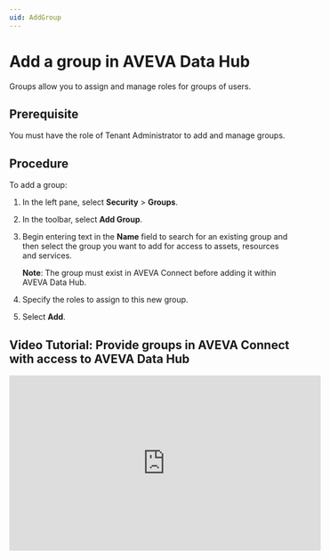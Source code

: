 ```yaml
---
uid: AddGroup
---
```


# Add a group in AVEVA Data Hub

Groups allow you to assign and manage roles for groups of users.

## Prerequisite

You must have the role of Tenant Administrator to add and manage groups.

## Procedure

To add a group:

1. In the left pane, select **Security** > **Groups**.

1. In the toolbar, select **Add Group**.

1. Begin entering text in the **Name** field to search for an existing group and then select the group you want to add for access to assets, resources and services.

   **Note**: The group must exist in AVEVA Connect before adding it within AVEVA Data Hub.

1. Specify the roles to assign to this new group.

1. Select **Add**.

## Video Tutorial: Provide groups in AVEVA Connect with access to AVEVA Data Hub

<iframe width="560" height="315" src="https://www.youtube.com/embed/b78ApFoKGMw" title="YouTube video player" frameborder="0" allow="accelerometer; autoplay; clipboard-write; encrypted-media; gyroscope; picture-in-picture; web-share" allowfullscreen></iframe>